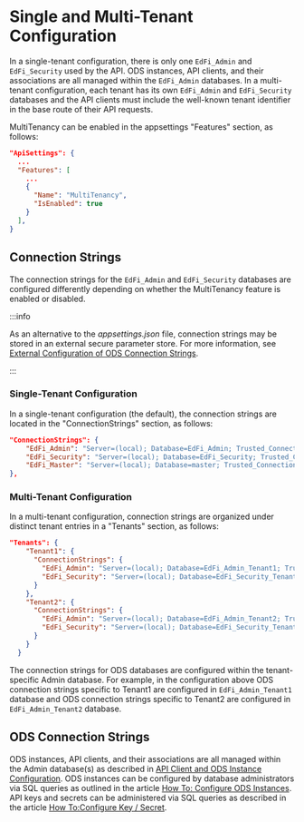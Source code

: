 # Single and Multi-Tenant Configuration

In a single-tenant configuration, there is only one `EdFi_Admin` and
`EdFi_Security` used by the API. ODS instances, API clients, and their
associations are all managed within the `EdFi_Admin` databases. In a
multi-tenant configuration, each tenant has its own `EdFi_Admin` and
`EdFi_Security` databases and the API clients must include the well-known tenant
identifier in the base route of their API requests.

MultiTenancy can be enabled in the appsettings "Features" section, as follows:

```json
"ApiSettings": {
  ...
  "Features": [
    ...
    {
      "Name": "MultiTenancy",
      "IsEnabled": true
    }
  ],
}
```

## Connection Strings

The connection strings for the `EdFi_Admin` and `EdFi_Security` databases are
configured differently depending on whether the MultiTenancy feature is enabled
or disabled.

:::info

As an alternative to the _appsettings.json_ file, connection strings may be
stored in an external secure parameter store. For more information, see
[External Configuration of ODS Connection
Strings](./external-configuration-of-ods-connection-strings.mdx).

:::

### Single-Tenant Configuration

In a single-tenant configuration (the default), the connection strings are
located in the "ConnectionStrings" section, as follows:

```json
"ConnectionStrings": {
    "EdFi_Admin": "Server=(local); Database=EdFi_Admin; Trusted_Connection=True; Application Name=EdFi.Ods.WebApi;",
    "EdFi_Security": "Server=(local); Database=EdFi_Security; Trusted_Connection=True; Persist Security Info=True; Application Name=EdFi.Ods.WebApi;",
    "EdFi_Master": "Server=(local); Database=master; Trusted_Connection=True; Application Name=EdFi.Ods.WebApi;"
},
```

### Multi-Tenant Configuration

In a multi-tenant configuration, connection strings are organized under distinct
tenant entries in a "Tenants" section, as follows:

```json
"Tenants": {
    "Tenant1": {
      "ConnectionStrings": {
        "EdFi_Admin": "Server=(local); Database=EdFi_Admin_Tenant1; Trusted_Connection=True; Application Name=EdFi.Ods.WebApi;",
        "EdFi_Security": "Server=(local); Database=EdFi_Security_Tenant1; Trusted_Connection=True; Persist Security Info=True; Application Name=EdFi.Ods.WebApi;"
      }
    },
    "Tenant2": {
      "ConnectionStrings": {
        "EdFi_Admin": "Server=(local); Database=EdFi_Admin_Tenant2; Trusted_Connection=True; Application Name=EdFi.Ods.WebApi;",
        "EdFi_Security": "Server=(local); Database=EdFi_Security_Tenant2; Trusted_Connection=True; Persist Security Info=True; Application Name=EdFi.Ods.WebApi;"
      }
    }
  }
```

The connection strings for ODS databases are configured within the
tenant-specific Admin database. For example, in the configuration above ODS
connection strings specific to Tenant1 are configured in `EdFi_Admin_Tenant1`
database and ODS connection strings specific to Tenant2 are configured in
`EdFi_Admin_Tenant2` database.

## ODS Connection Strings

ODS instances, API clients, and their associations are all managed within the
Admin database(s) as described in [API Client and ODS Instance
Configuration](./api-client-and-ods-instance-configuration.md). ODS instances
can be configured by database administrators via SQL queries as outlined in the
article [How To: Configure ODS
Instances](../../how-to-guides/how-to-configure-ods-instances.md). API keys and
secrets can be administered via SQL queries as described in the article [How
To:Configure Key / Secret](../../how-to-guides/how-to-configure-key-secret.md).
